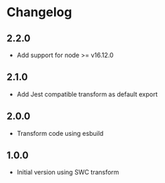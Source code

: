 # Changelog

## 2.2.0

- Add support for node >= v16.12.0

## 2.1.0

- Add Jest compatible transform as default export

## 2.0.0

- Transform code using esbuild

## 1.0.0

- Initial version using SWC transform
